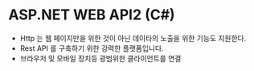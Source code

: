 # ASP.NET WEB API2 (C#)

- Http 는 웹 페이지만을 위한 것이 아닌 데이타의 노출을 위한 기능도 지원한다.
- Rest API 를 구축하기 위한 강력한 플랫폼입니다.
- 브라우저 및 모바일 장치등 광범위한 클라이언트를 연결
